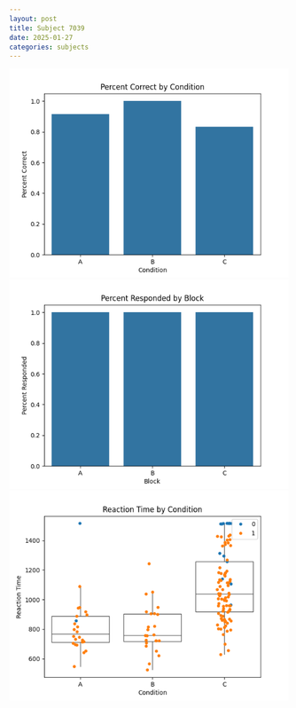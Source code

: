 ```yaml
---
layout: post
title: Subject 7039
date: 2025-01-27
categories: subjects
---
```


![](data/7039/run-7/7039_ATS_percent_correct.png)
![](data/7039/run-7/7039_ATS_percent_responded.png)
![](data/7039/run-7/7039_ATS_rt.png)
